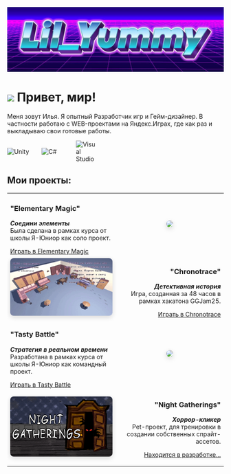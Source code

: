<img src="https://github.com/lilYummy228/lilYummy228/raw/main/Assets/Title.jpg">
<h1><img src="https://emojis.slackmojis.com/emojis/images/1531849430/4246/blob-sunglasses.gif?1531849430" width="30"> Привет, мир!</h1>

<div> 
	Меня зовут Илья. Я опытный Разработчик игр и Гейм-дизайнер. В частности работаю с WEB-проектами на Яндекс.Играх, где как раз и выкладываю свои готовые работы.
</div>

<p> <div style="display: flex; gap: 20px; align-items: center;">
  <img src="https://cdn.jsdelivr.net/gh/devicons/devicon/icons/unity/unity-original.svg" width="60" alt="Unity">
  <img src="https://cdn.jsdelivr.net/gh/devicons/devicon/icons/csharp/csharp-original.svg" width="60" alt="C#">
  <img src="https://cdn.jsdelivr.net/gh/devicons/devicon/icons/visualstudio/visualstudio-plain.svg" width="50" alt="Visual Studio">
</div> </p>

<h2> Мои проекты: </h2>

<table>
  <tr>
    <td width="50%" valign="middle" align="left">
      <h3>"Elementary Magic"</h3>
      <p><strong><i>Соедини элементы</i></strong><br>
      Была сделана в рамках курса от школы Я-Юниор как соло проект.</p>
      <a href="https://yandex.ru/games/app/396555?lang=ru" class="link-button"> <u>
        Играть в Elementary Magic
      </a> </u>
    </td>
    <td width="50%" valign="middle" align="center">
      <img src="https://github.com/lilYummy228/lilYummy228/raw/main/Assets/ElementaryMagic.gif" 
           width="135" 
           style="border-radius:8px;box-shadow:0 4px 12px rgba(0,0,0,0.15)">
    </td>
  </tr>
  
  <tr>
    <td width="50%" valign="middle" align="center">
    <img src="https://github.com/lilYummy228/lilYummy228/raw/main/Assets/Chronotrace.gif"
           width="240" 
           style="border-radius:8px;box-shadow:0 4px 12px rgba(0,0,0,0.15)">      
    </td>
    <td width="50%" valign="middle" align="right">
      <h3>"Chronotrace"</h3>
      <p><strong><i>Детективная история</i></strong><br>
      Игра, созданная за 48 часов в рамках хакатона GGJam25.</p>
      <a href="https://kuromek.itch.io/chronotrace" class="link-button"> <u>
        Играть в Chronotrace
      </a> </u>
    </td>
  </tr>

  <tr>
    <td width="50%" valign="middle" align="left">
      <h3>"Tasty Battle"</h3>
      <p><strong><i>Стратегия в реальном времени</i></strong><br>
      Разработана в рамках курса от школы Я-Юниор как командный проект.</p>
      <a href="https://yandex.ru/games/app/431091?lang=ru" class="link-button"> <u>
        Играть в Tasty Battle
      </a> </u>
    </td>
    <td width="50%" valign="middle" align="center">
      <img src="https://github.com/lilYummy228/lilYummy228/raw/main/Assets/TastyBattle.gif" 
           width="240" 
           style="border-radius:8px;box-shadow:0 4px 12px rgba(0,0,0,0.15)">
    </td>
  </tr>

  <tr>
    <td width="50%" valign="middle" align="center">
    <img src="https://github.com/lilYummy228/lilYummy228/raw/main/Assets/NightGatheringsTitleLogoEn.png" 
           width="240" 
           style="border-radius:8px;box-shadow:0 4px 12px rgba(0,0,0,0.15)">      
    </td>
    <td width="50%" valign="middle" align="right">
      <h3>"Night Gatherings"</h3>
      <p><strong><i>Хоррор-кликер</i></strong><br>
      Pet-проект, для тренировки в создании собственных спрайт-ассетов.</p>
      <p> <u> Находится в разработке... </u> </p>
    </td>
  </tr>
</table>